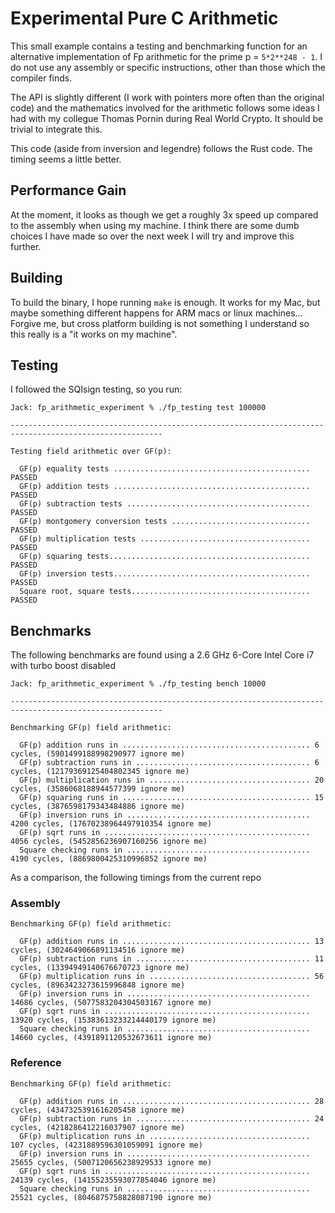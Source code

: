 # Experimental Pure C Arithmetic

This small example contains a testing and benchmarking function for an alternative implementation of Fp arithmetic for the prime p = `5*2**248 - 1`.
I do not use any assembly or specific instructions, other than those which the compiler finds.

The API is slightly different (I work with pointers more often than the original code) and the mathematics involved for the arithmetic follows some ideas I had with my collegue Thomas Pornin during Real World Crypto. It should be trivial to integrate this.

This code (aside from inversion and legendre) follows the Rust code. The timing seems a little better.

## Performance Gain

At the moment, it looks as though we get a roughly 3x speed up compared to the assembly when using my machine. I think there are some dumb choices I have made so over the next week I will try and improve this further.

## Building

To build the binary, I hope running `make` is enough. It works for my Mac, but maybe something different happens for ARM macs or linux machines... Forgive me, but cross platform building is not something I understand so this really is a "it works on my machine".

## Testing

I followed the SQIsign testing, so you run:

```
Jack: fp_arithmetic_experiment % ./fp_testing test 100000

--------------------------------------------------------------------------------------------------------

Testing field arithmetic over GF(p): 

  GF(p) equality tests ............................................ PASSED
  GF(p) addition tests ............................................ PASSED
  GF(p) subtraction tests ......................................... PASSED
  GF(p) montgomery conversion tests ............................... PASSED
  GF(p) multiplication tests ...................................... PASSED
  GF(p) squaring tests............................................. PASSED
  GF(p) inversion tests............................................ PASSED
  Square root, square tests........................................ PASSED
  ```

## Benchmarks

The following benchmarks are found using a 2.6 GHz 6-Core Intel Core i7 with turbo boost disabled

```
Jack: fp_arithmetic_experiment % ./fp_testing bench 10000

--------------------------------------------------------------------------------------------------------

Benchmarking GF(p) field arithmetic:

  GF(p) addition runs in .......................................... 6 cycles, (5901499188998290977 ignore me)
  GF(p) subtraction runs in ....................................... 6 cycles, (12179369125404802345 ignore me)
  GF(p) multiplication runs in .................................... 20 cycles, (3586068188944577399 ignore me)
  GF(p) squaring runs in .......................................... 15 cycles, (3876598179343484886 ignore me)
  GF(p) inversion runs in ......................................... 4200 cycles, (17670238964497910354 ignore me)
  GF(p) sqrt runs in .............................................. 4056 cycles, (5452856236907160256 ignore me)
  Square checking runs in ......................................... 4190 cycles, (8869800425310996852 ignore me)
```

As a comparison, the following timings from the current repo

### Assembly

```
Benchmarking GF(p) field arithmetic: 

  GF(p) addition runs in .......................................... 13 cycles, (3024649066891134516 ignore me)
  GF(p) subtraction runs in ....................................... 11 cycles, (13394949140676670723 ignore me)
  GF(p) multiplication runs in .................................... 56 cycles, (8963423273615996848 ignore me)
  GF(p) inversion runs in ......................................... 14686 cycles, (5077583204304503167 ignore me)
  GF(p) sqrt runs in .............................................. 13920 cycles, (15383613233214440179 ignore me)
  Square checking runs in ......................................... 14660 cycles, (4391891120532673611 ignore me)
```

### Reference

```
Benchmarking GF(p) field arithmetic: 

  GF(p) addition runs in .......................................... 28 cycles, (4347325391616205458 ignore me)
  GF(p) subtraction runs in ....................................... 24 cycles, (4218286412216037907 ignore me)
  GF(p) multiplication runs in .................................... 107 cycles, (4231889596301059091 ignore me)
  GF(p) inversion runs in ......................................... 25655 cycles, (5007120656238929533 ignore me)
  GF(p) sqrt runs in .............................................. 24139 cycles, (14155235593077854046 ignore me)
  Square checking runs in ......................................... 25521 cycles, (8046875758828087190 ignore me)
```
